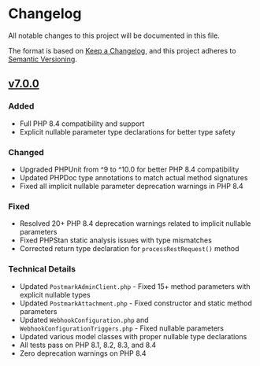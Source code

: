# Changelog

All notable changes to this project will be documented in this file.

The format is based on [Keep a Changelog](https://keepachangelog.com/en/1.0.0/),
and this project adheres to [Semantic Versioning](https://semver.org/spec/v2.0.0.html).

## [v7.0.0](https://github.com/ActiveCampaign/postmark-php/tree/v7.0.0)

### Added
- Full PHP 8.4 compatibility and support
- Explicit nullable parameter type declarations for better type safety

### Changed
- Upgraded PHPUnit from ^9 to ^10.0 for better PHP 8.4 compatibility
- Updated PHPDoc type annotations to match actual method signatures
- Fixed all implicit nullable parameter deprecation warnings in PHP 8.4

### Fixed
- Resolved 20+ PHP 8.4 deprecation warnings related to implicit nullable parameters
- Fixed PHPStan static analysis issues with type mismatches
- Corrected return type declaration for `processRestRequest()` method

### Technical Details
- Updated `PostmarkAdminClient.php` - Fixed 15+ method parameters with explicit nullable types
- Updated `PostmarkAttachment.php` - Fixed constructor and static method parameters
- Updated `WebhookConfiguration.php` and `WebhookConfigurationTriggers.php` - Fixed nullable parameters
- Updated various model classes with proper nullable type declarations
- All tests pass on PHP 8.1, 8.2, 8.3, and 8.4
- Zero deprecation warnings on PHP 8.4 